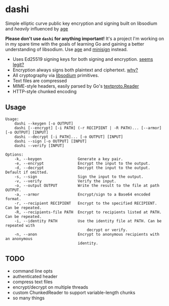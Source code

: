 # dashi

Simple elliptic curve public key encryption and signing built on libsodium and
*heavily* influenced by [age](https://age-encryption.org)

**Please don't use ```dashi``` for anything important!** It's a project I'm
working on in my spare time with the goals of learning Go and gaining a better
understanding of libsodium. Use [age](https://age-encryption.org) and
[minisign](https://jedisct1.github.io/minisign/) instead.

* Uses Ed25519 signing keys for both signing and encryption.
[seems legit?](https://eprint.iacr.org/2021/509.pdf)
* Encryption always signs both plaintext and ciphertext.
[why?](https://theworld.com/~dtd/sign_encrypt/sign_encrypt7.html)
* All cryptography via [libsodium](https://libsodium.gitbook.io/doc/) primitives.
* Text files are compressed
* MIME-style headers, easily parsed by Go's
[textproto.Reader](https://pkg.go.dev/net/textproto#Reader.ReadMIMEHeader)
* HTTP-style chunked encoding

## Usage

```
Usage:
    dashi --keygen [-o OUTPUT]
    dashi [--encrypt] [-i PATH] (-r RECIPIENT | -R PATH)... [--armor] [-o OUTPUT] [INPUT]
    dashi --decrypt [-i PATH]... [-o OUTPUT] [INPUT]
    dashi --sign [-o OUTPUT] [INPUT]
    dashi --verify [INPUT]

Options:
    -k, --keygen                Generate a key pair.
    -e, --encrypt               Encrypt the input to the output.
    -d, --decrypt               Decrypt the input to the output. Default if omitted.
    -s, --sign                  Sign the input to the output.
    -v, --verify                Verify the input.
    -o, --output OUTPUT         Write the result to the file at path OUTPUT.
    -a, --armor                 Encrypt/sign to a Base64 encoded format.
    -r, --recipient RECIPIENT   Encrypt to the specified RECIPIENT. Can be repeated.
    -R, --recipients-file PATH  Encrypt to recipients listed at PATH. Can be repeated.
    -i, --identity PATH         Use the identity file at PATH. Can be repeated with
		                            decrypt or verify.
    -n, --anon                  Encrypt to anonymous recipients with an anonymous
                                identity.
```

## TODO

* command line opts
* authenticated header
* compress text files
* encrypt/decrypt on multiple threads
* custom ChunkedReader to support variable-length chunks
* so many things
